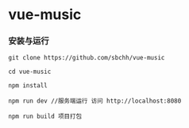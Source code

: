 # vue-music

### 安装与运行

```
git clone https://github.com/sbchh/vue-music

cd vue-music

npm install

npm run dev //服务端运行 访问 http://localhost:8080

npm run build 项目打包 
